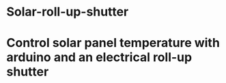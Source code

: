 # Solar-roll-up-shutter
# Control solar panel temperature with arduino and an electrical roll-up shutter
